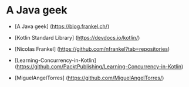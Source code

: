 # A Java geek

*   [A Java geek] (https://blog.frankel.ch/)
*   [Kotlin Standard Library] (https://devdocs.io/kotlin/)
*   [Nicolas Frankel] (https://github.com/nfrankel?tab=repositories)
*   [Learning-Concurrency-in-Kotlin] (https://github.com/PacktPublishing/Learning-Concurrency-in-Kotlin)

*   [MiguelAngelTorres] (https://github.com/MiguelAngelTorres/)











